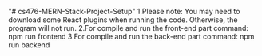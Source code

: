 "# cs476-MERN-Stack-Project-Setup" 
1.Please note: You may need to download some React plugins when running the code. Otherwise, the program will not run.
2.For compile and run the front-end part command: npm run frontend
3.For compile and run the back-end part command: npm run backend
